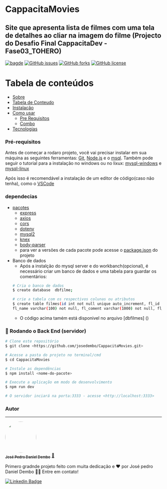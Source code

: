 # CappacitaMovies
## Site que apresenta lista de filmes com uma tela de detalhes ao cliar na imagem do filme (Projecto do Desafio Final CappacitaDev - Fase03_TOHERO)
[![bagde](https://img.shields.io/badge/site-CappacitaMovies-E50914)](https://github.com/josedembo/CappacitaMovies)
[![GitHub issues](https://img.shields.io/github/issues/josedembo/CappacitaMovies)](https://github.com/josedembo/CappacitaMovies/issues)
[![GitHub forks](https://img.shields.io/github/forks/josedembo/CappacitaMovies)](https://github.com/josedembo/CappacitaMovies/network)
[![GitHub license](https://img.shields.io/github/license/josedembo/CappacitaMovies)](https://github.com/josedembo/CappacitaMovies/blob/main/LICENSE)

Tabela de conteúdos
=================
<!--ts-->
   * [Sobre](#Sobre)
   * [Tabela de Conteudo](#tabela-de-conteudo)
   * [Instalação](#instalacao)
   * [Como usar](#como-usar)
      * [Pre Requisitos](#pre-requisitos)
      * [Combo](#combo)
   * [Tecnologias](#tecnologias)
<!--te-->


### Pré-requisitos

Antes de começar a rodaro projeto, você vai precisar instalar em sua máquina as seguintes ferramentas:
[Git](https://git-scm.com), [Node.js](https://nodejs.org/en/) e o [msql](https://dev.mysql.com/doc/refman/8.0/en/installing.html). 
Também pode seguir o tutorial para a instalação no windows ou no lixux: [mysql-windows](https://www.youtube.com/watch?v=iYN9a3i2qkQ&t=117s) e [mysql-linux](https://www.digitalocean.com/community/tutorials/how-to-install-mysql-on-ubuntu-20-04-pt)

Após isso é recomendável a instalação de um editor de código(caso não tenha), como o [VSCode](https://code.visualstudio.com/)

### dependecias
<!--ts-->
   * [pacotes](#Sobre)
      * [express](https://expressjs.com/pt-br/)
      * [axios](https://axios-http.com/docs/intro)
      * [cors](http://expressjs.com/en/resources/middleware/cors.html)
      * [dotenv](https://www.npmjs.com/package/dotenv)
      * [mysql2](https://www.npmjs.com/package/mysql2)
      * [knex](https://knexjs.org/#Installation-node)
      * [body-parser](https://www.npmjs.com/package/body-parser)
      * para ver a versões de cada pacote pode acesse o [package.json](https://github.com/josedembo/CappacitaMovies/blob/main/package.json) do projeto
   * Banco de dados
      * Após a instalção do mysql server e do workbanch(opcional), é necessário criar um banco de dados e uma tabela para guardar os comentários:
      ```bash
      # Cria o banco de dados
      $ create database  dbfilme;

      # crie a tabela com os respectivos colunas ou atributos
      $ create table filmes(id int not null unique auto_increment, fl_id int not null, user_name varchar(100) not null,
      fl_name varchar(100) not null, fl_coment varchar(1000) not null, fl_created_at datetime not null default current_timestamp, fl_updated_at datetime  default       null on update current_timestamp, primary key(id));
      ```
      * O código acima tamém está disponivel no arquivo [dbfilmes] ()
      
<!--te-->

### 🎲 Rodando o Back End (servidor)

```bash
# Clone este repositório
$ git clone <https://github.com/josedembo/CappacitaMovies.git>

# Acesse a pasta do projeto no terminal/cmd
$ cd CappacitaMovies

# Instale as dependências
$ npm install <nome-do-pacote>

# Execute a aplicação em modo de desenvolvimento
$ npm run dev

# O servidor inciará na porta:3333 - acesse <http://localhost:3333>
```



### Autor
---

<a href="https://github.com/josedembo">
 <img style="border-radius: 50%;" src="https://avatars.githubusercontent.com/u/68882941?s=400&u=d518c6c61763405cd84f0d90e75f64845c37495c&v=4" width="100px;" alt=""/>
 <br />
 <sub><b>José Pedro Daniel Dembo</b></sub></a> <a href="https://github.com/josedembo" title="josedembo">🚀</a>


Primero gradnde projeto feito com muita dedicação e ❤️ por José pedro Daniel Dembo 👋🏽 Entre em contato!
 
[![Linkedin Badge](https://img.shields.io/badge/-josedembo-blue?style=flat-square&logo=Linkedin&logoColor=white&link=https://www.linkedin.com/in/josedembo/)](https://www.linkedin.com/in/josedembo/) 
